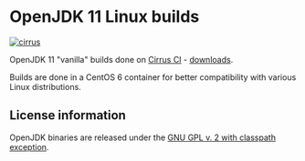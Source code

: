 OpenJDK 11 Linux builds
=======================

[![cirrus](https://api.cirrus-ci.com/github/ojdkbuild/contrib_jdk11u-ci.svg?branch=jdk-11.0.13%2B8)](https://cirrus-ci.com/github/ojdkbuild/contrib_jdk11u-ci)

OpenJDK 11 "vanilla" builds done on [Cirrus CI](https://cirrus-ci.org/) - [downloads](https://github.com/ojdkbuild/contrib_jdk11u-ci/releases).

Builds are done in a CentOS 6 container for better compatibility with various Linux distributions.

License information
-------------------

OpenJDK binaries are released under the [GNU GPL v. 2 with classpath exception](https://github.com/ojdkbuild/contrib_jdk11u-ci/blob/master/LICENSE).

